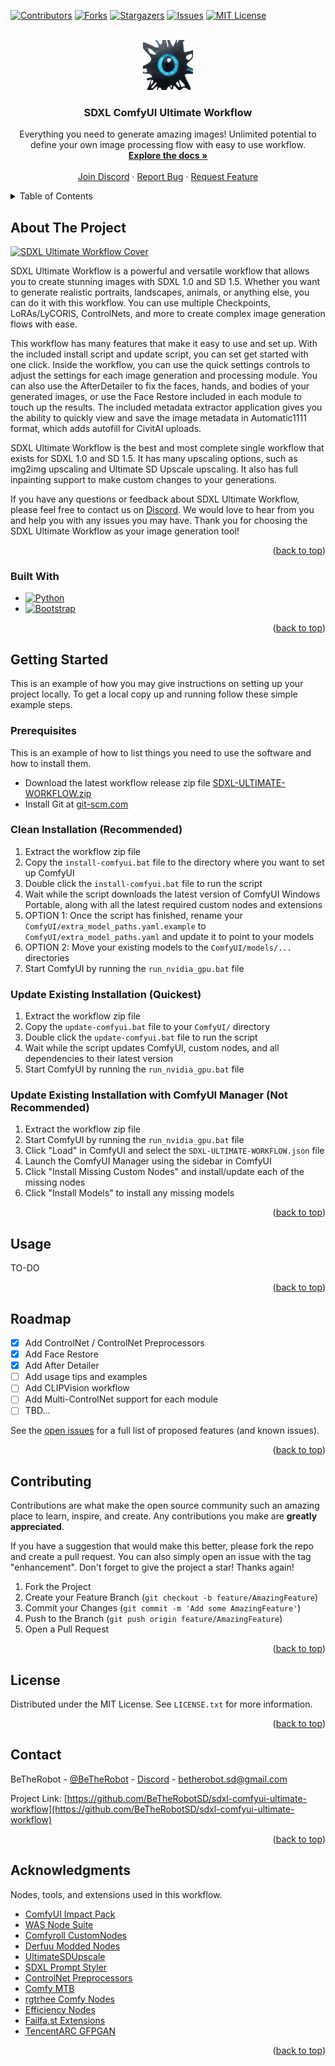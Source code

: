 <a name="readme-top"></a>
[![Contributors][contributors-shield]][contributors-url]
[![Forks][forks-shield]][forks-url]
[![Stargazers][stars-shield]][stars-url]
[![Issues][issues-shield]][issues-url]
[![MIT License][license-shield]][license-url]



<!-- PROJECT LOGO -->
<br />
<div align="center">
  <a href="https://github.com/BeTheRobotSD/sdxl-comfyui-ultimate-workflow">
    <img src="assets/icon.png" alt="Logo" width="80" height="80">
  </a>

  <h3 align="center">SDXL ComfyUI Ultimate Workflow</h3>

  <p align="center">
    Everything you need to generate amazing images! Unlimited potential to define your own image processing flow with easy to use workflow.
    <br />
    <a href="https://github.com/BeTheRobotSD/sdxl-comfyui-ultimate-workflow"><strong>Explore the docs »</strong></a>
    <br />
    <br />
    <a href="https://discord.gg/PWSwFHAYRJ">Join Discord</a>
    ·
    <a href="https://github.com/BeTheRobotSD/sdxl-comfyui-ultimate-workflow/issues">Report Bug</a>
    ·
    <a href="https://github.com/BeTheRobotSD/sdxl-comfyui-ultimate-workflow/issues">Request Feature</a>
  </p>
</div>



<!-- TABLE OF CONTENTS -->
<details>
  <summary>Table of Contents</summary>
  <ol>
    <li>
      <a href="#about-the-project">About The Project</a>
      <ul>
        <li><a href="#built-with">Built With</a></li>
      </ul>
    </li>
    <li>
      <a href="#getting-started">Getting Started</a>
      <ul>
        <li><a href="#prerequisites">Prerequisites</a></li>
        <li><a href="#installation">Installation</a></li>
      </ul>
    </li>
    <li><a href="#usage">Usage</a></li>
    <li><a href="#roadmap">Roadmap</a></li>
    <li><a href="#contributing">Contributing</a></li>
    <li><a href="#license">License</a></li>
    <li><a href="#contact">Contact</a></li>
    <li><a href="#acknowledgments">Acknowledgments</a></li>
  </ol>
</details>



<!-- ABOUT THE PROJECT -->
## About The Project

[![SDXL Ultimate Workflow Cover][product-screenshot]](https://github.com/BeTheRobotSD/sdxl-comfyui-ultimate-workflow)

SDXL Ultimate Workflow is a powerful and versatile workflow that allows you to create stunning images with SDXL 1.0 and SD 1.5. Whether you want to generate realistic portraits, landscapes, animals, or anything else, you can do it with this workflow. You can use multiple Checkpoints, LoRAs/LyCORIS, ControlNets, and more to create complex image generation flows with ease.

This workflow has many features that make it easy to use and set up. With the included install script and update script, you can set get started with one click. Inside the workflow, you can use the quick settings controls to adjust the settings for each image generation and processing module. You can also use the AfterDetailer to fix the faces, hands, and bodies of your generated images, or use the Face Restore included in each module to touch up the results. The included metadata extractor application gives you the ability to quickly view and save the image metadata in Automatic1111 format, which adds autofill for CivitAI uploads.

SDXL Ultimate Workflow is the best and most complete single workflow that exists for SDXL 1.0 and SD 1.5. It has many upscaling options, such as img2img upscaling and Ultimate SD Upscale upscaling. It also has full inpainting support to make custom changes to your generations.

If you have any questions or feedback about SDXL Ultimate Workflow, please feel free to contact us on [Discord](https://discord.gg/y8C5ACnBnG). We would love to hear from you and help you with any issues you may have. Thank you for choosing the SDXL Ultimate Workflow as your image generation tool!

<p align="right">(<a href="#readme-top">back to top</a>)</p>



### Built With

* [![Python][Python.org]][Python-url]
* [![Bootstrap][Bootstrap.com]][Bootstrap-url]

<p align="right">(<a href="#readme-top">back to top</a>)</p>



<!-- GETTING STARTED -->
## Getting Started

This is an example of how you may give instructions on setting up your project locally.
To get a local copy up and running follow these simple example steps.

### Prerequisites

This is an example of how to list things you need to use the software and how to install them.
* Download the latest workflow release zip file [SDXL-ULTIMATE-WORKFLOW.zip](https://github.com/BeTheRobotSD/sdxl-comfyui-ultimate-workflow/releases)
* Install Git at [git-scm.com](https://git-scm.com/download/win)

### Clean Installation (Recommended)

1. Extract the workflow zip file
2. Copy the `install-comfyui.bat` file to the directory where you want to set up ComfyUI
3. Double click the `install-comfyui.bat` file to run the script
4. Wait while the script downloads the latest version of ComfyUI Windows Portable, along with all the latest required custom nodes and extensions
5. OPTION 1: Once the script has finished, rename your `ComfyUI/extra_model_paths.yaml.example` to `ComfyUI/extra_model_paths.yaml` and update it to point to your models
6. OPTION 2: Move your existing models to the `ComfyUI/models/...` directories
7. Start ComfyUI by running the `run_nvidia_gpu.bat` file



### Update Existing Installation (Quickest)

1. Extract the workflow zip file
2. Copy the `update-comfyui.bat` file to your `ComfyUI/` directory
3. Double click the `update-comfyui.bat` file to run the script
4. Wait while the script updates ComfyUI, custom nodes, and all dependencies to their latest version
5. Start ComfyUI by running the `run_nvidia_gpu.bat` file


### Update Existing Installation with ComfyUI Manager (Not Recommended)

1. Extract the workflow zip file
2. Start ComfyUI by running the `run_nvidia_gpu.bat` file
3. Click "Load" in ComfyUI and select the `SDXL-ULTIMATE-WORKFLOW.json` file
4. Launch the ComfyUI Manager using the sidebar in ComfyUI
5. Click "Install Missing Custom Nodes" and install/update each of the missing nodes
6. Click "Install Models" to install any missing models



<p align="right">(<a href="#readme-top">back to top</a>)</p>



<!-- USAGE EXAMPLES -->
## Usage

TO-DO

<p align="right">(<a href="#readme-top">back to top</a>)</p>



<!-- ROADMAP -->
## Roadmap

- [x] Add ControlNet / ControlNet Preprocessors
- [x] Add Face Restore
- [x] Add After Detailer
- [ ] Add usage tips and examples
- [ ] Add CLIPVision workflow
- [ ] Add Multi-ControlNet support for each module
- [ ] TBD...

See the [open issues](https://github.com/BeTheRobotSD/sdxl-comfyui-ultimate-workflow/issues) for a full list of proposed features (and known issues).

<p align="right">(<a href="#readme-top">back to top</a>)</p>



<!-- CONTRIBUTING -->
## Contributing

Contributions are what make the open source community such an amazing place to learn, inspire, and create. Any contributions you make are **greatly appreciated**.

If you have a suggestion that would make this better, please fork the repo and create a pull request. You can also simply open an issue with the tag "enhancement".
Don't forget to give the project a star! Thanks again!

1. Fork the Project
2. Create your Feature Branch (`git checkout -b feature/AmazingFeature`)
3. Commit your Changes (`git commit -m 'Add some AmazingFeature'`)
4. Push to the Branch (`git push origin feature/AmazingFeature`)
5. Open a Pull Request

<p align="right">(<a href="#readme-top">back to top</a>)</p>



<!-- LICENSE -->
## License

Distributed under the MIT License. See `LICENSE.txt` for more information.

<p align="right">(<a href="#readme-top">back to top</a>)</p>



<!-- CONTACT -->
## Contact

BeTheRobot - [@BeTheRobot](https://civitai.com/user/BeTheRobot/models) - [Discord](https://discord.gg/y8C5ACnBnG) - betherobot.sd@gmail.com

Project Link: [https://github.com/BeTheRobotSD/sdxl-comfyui-ultimate-workflow](https://github.com/BeTheRobotSD/sdxl-comfyui-ultimate-workflow)

<p align="right">(<a href="#readme-top">back to top</a>)</p>



<!-- ACKNOWLEDGMENTS -->
## Acknowledgments

Nodes, tools, and extensions used in this workflow.

* [ComfyUI Impact Pack](https://github.com/ltdrdata/ComfyUI-Impact-Pack)
* [WAS Node Suite](https://github.com/WASasquatch/was-node-suite-comfyui)
* [Comfyroll CustomNodes](https://github.com/RockOfFire/ComfyUI_Comfyroll_CustomNodes)
* [Derfuu Modded Nodes](https://github.com/Derfuu/Derfuu_ComfyUI_ModdedNodes)
* [UltimateSDUpscale](https://github.com/ssitu/ComfyUI_UltimateSDUpscale)
* [SDXL Prompt Styler](https://github.com/twri/sdxl_prompt_styler)
* [ControlNet Preprocessors](https://github.com/Fannovel16/comfyui_controlnet_aux)
* [Comfy MTB](https://github.com/melMass/comfy_mtb)
* [rgtrhee Comfy Nodes](https://github.com/rgthree/rgthree-comfy)
* [Efficiency Nodes](https://github.com/LucianoCirino/efficiency-nodes-comfyui)
* [Failfa.st Extensions](https://github.com/failfa-st/failfast-comfyui-extensions)
* [TencentARC GFPGAN](https://github.com/TencentARC/GFPGAN)


<p align="right">(<a href="#readme-top">back to top</a>)</p>



<!-- MARKDOWN LINKS & IMAGES -->
[contributors-shield]: https://img.shields.io/github/contributors/BeTheRobotSD/sdxl-comfyui-ultimate-workflow.svg?style=for-the-badge
[contributors-url]: https://github.com/BeTheRobotSD/sdxl-comfyui-ultimate-workflow/graphs/contributors
[forks-shield]: https://img.shields.io/github/forks/BeTheRobotSD/sdxl-comfyui-ultimate-workflow.svg?style=for-the-badge
[forks-url]: https://github.com/BeTheRobotSD/sdxl-comfyui-ultimate-workflow/network/members
[stars-shield]: https://img.shields.io/github/stars/BeTheRobotSD/sdxl-comfyui-ultimate-workflow.svg?style=for-the-badge
[stars-url]: https://github.com/BeTheRobotSD/sdxl-comfyui-ultimate-workflow/stargazers
[issues-shield]: https://img.shields.io/github/issues/BeTheRobotSD/sdxl-comfyui-ultimate-workflow.svg?style=for-the-badge
[issues-url]: https://github.com/BeTheRobotSD/sdxl-comfyui-ultimate-workflow/issues
[license-shield]: https://img.shields.io/github/license/BeTheRobotSD/sdxl-comfyui-ultimate-workflow.svg?style=for-the-badge
[license-url]: https://github.com/BeTheRobotSD/sdxl-comfyui-ultimate-workflow/blob/master/LICENSE.txt
[product-screenshot]: assets/COVER-v3_2.png

[Bootstrap.com]: https://img.shields.io/badge/Bootstrap-563D7C?style=for-the-badge&logo=bootstrap&logoColor=white
[Bootstrap-url]: https://getbootstrap.com
[Python.org]: https://img.shields.io/badge/Python-3776AB?style=for-the-badge&logo=python&logoColor=white
[Python-url]: https://python.org